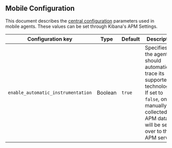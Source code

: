## Mobile Configuration

This document describes the [central configuration](../configuration.md) parameters used in mobile agents. These values
can be set through Kibana's APM Settings.

| Configuration key                  | Type    | Default | Description                                                                                                                                                            |
|------------------------------------|---------|---------|------------------------------------------------------------------------------------------------------------------------------------------------------------------------|
| `enable_automatic_instrumentation` | Boolean | `true`  | Specifies if the agent should automatically trace its supported technologies. If set to `false`, only manually collected APM data will be sent over to the APM server. |